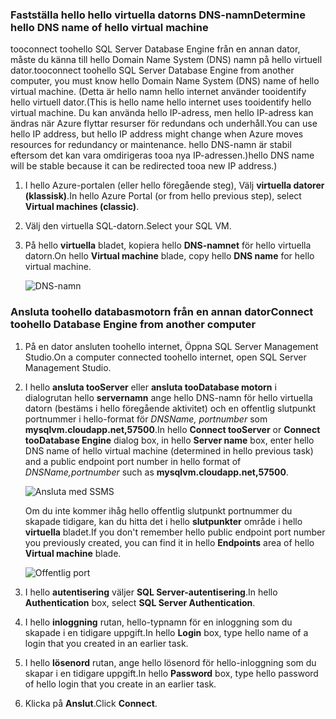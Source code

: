 ### <a name="determine-hello-dns-name-of-hello-virtual-machine"></a><span data-ttu-id="dced0-101">Fastställa hello hello virtuella datorns DNS-namn</span><span class="sxs-lookup"><span data-stu-id="dced0-101">Determine hello DNS name of hello virtual machine</span></span>
<span data-ttu-id="dced0-102">tooconnect toohello SQL Server Database Engine från en annan dator, måste du känna till hello Domain Name System (DNS) namn på hello virtuell dator.</span><span class="sxs-lookup"><span data-stu-id="dced0-102">tooconnect toohello SQL Server Database Engine from another computer, you must know hello Domain Name System (DNS) name of hello virtual machine.</span></span> <span data-ttu-id="dced0-103">(Detta är hello namn hello internet använder tooidentify hello virtuell dator.</span><span class="sxs-lookup"><span data-stu-id="dced0-103">(This is hello name hello internet uses tooidentify hello virtual machine.</span></span> <span data-ttu-id="dced0-104">Du kan använda hello IP-adress, men hello IP-adress kan ändras när Azure flyttar resurser för redundans och underhåll.</span><span class="sxs-lookup"><span data-stu-id="dced0-104">You can use hello IP address, but hello IP address might change when Azure moves resources for redundancy or maintenance.</span></span> <span data-ttu-id="dced0-105">hello DNS-namn är stabil eftersom det kan vara omdirigeras tooa nya IP-adressen.)</span><span class="sxs-lookup"><span data-stu-id="dced0-105">hello DNS name will be stable because it can be redirected tooa new IP address.)</span></span>  

1. <span data-ttu-id="dced0-106">I hello Azure-portalen (eller hello föregående steg), Välj **virtuella datorer (klassisk)**.</span><span class="sxs-lookup"><span data-stu-id="dced0-106">In hello Azure Portal (or from hello previous step), select **Virtual machines (classic)**.</span></span>
2. <span data-ttu-id="dced0-107">Välj den virtuella SQL-datorn.</span><span class="sxs-lookup"><span data-stu-id="dced0-107">Select your SQL VM.</span></span>
3. <span data-ttu-id="dced0-108">På hello **virtuella** bladet, kopiera hello **DNS-namnet** för hello virtuella datorn.</span><span class="sxs-lookup"><span data-stu-id="dced0-108">On hello **Virtual machine** blade, copy hello **DNS name** for hello virtual machine.</span></span>
   
    ![DNS-namn](./media/virtual-machines-sql-server-connection-steps/sql-vm-dns-name.png)

### <a name="connect-toohello-database-engine-from-another-computer"></a><span data-ttu-id="dced0-110">Ansluta toohello databasmotorn från en annan dator</span><span class="sxs-lookup"><span data-stu-id="dced0-110">Connect toohello Database Engine from another computer</span></span>
1. <span data-ttu-id="dced0-111">På en dator ansluten toohello internet, Öppna SQL Server Management Studio.</span><span class="sxs-lookup"><span data-stu-id="dced0-111">On a computer connected toohello internet, open SQL Server Management Studio.</span></span>
2. <span data-ttu-id="dced0-112">I hello **ansluta tooServer** eller **ansluta tooDatabase motorn** i dialogrutan hello **servernamn** ange hello DNS-namn för hello virtuella datorn (bestäms i hello föregående aktivitet) och en offentlig slutpunkt portnummer i hello-format för *DNSName, portnumber* som **mysqlvm.cloudapp.net,57500**.</span><span class="sxs-lookup"><span data-stu-id="dced0-112">In hello **Connect tooServer** or **Connect tooDatabase Engine** dialog box, in hello **Server name** box, enter hello DNS name of hello virtual machine (determined in hello previous task) and a public endpoint port number in hello format of *DNSName,portnumber* such as **mysqlvm.cloudapp.net,57500**.</span></span>
   
    ![Ansluta med SSMS](./media/virtual-machines-sql-server-connection-steps/33Connect-SSMS.png)
   
    <span data-ttu-id="dced0-114">Om du inte kommer ihåg hello offentlig slutpunkt portnummer du skapade tidigare, kan du hitta det i hello **slutpunkter** område i hello **virtuella** bladet.</span><span class="sxs-lookup"><span data-stu-id="dced0-114">If you don't remember hello public endpoint port number you previously created, you can find it in hello **Endpoints** area of hello **Virtual machine** blade.</span></span>
   
    ![Offentlig port](./media/virtual-machines-sql-server-connection-steps/sql-vm-port-number.png)
3. <span data-ttu-id="dced0-116">I hello **autentisering** väljer **SQL Server-autentisering**.</span><span class="sxs-lookup"><span data-stu-id="dced0-116">In hello **Authentication** box, select **SQL Server Authentication**.</span></span>
4. <span data-ttu-id="dced0-117">I hello **inloggning** rutan, hello-typnamn för en inloggning som du skapade i en tidigare uppgift.</span><span class="sxs-lookup"><span data-stu-id="dced0-117">In hello **Login** box, type hello name of a login that you created in an earlier task.</span></span>
5. <span data-ttu-id="dced0-118">I hello **lösenord** rutan, ange hello lösenord för hello-inloggning som du skapar i en tidigare uppgift.</span><span class="sxs-lookup"><span data-stu-id="dced0-118">In hello **Password** box, type hello password of hello login that you create in an earlier task.</span></span>
6. <span data-ttu-id="dced0-119">Klicka på **Anslut**.</span><span class="sxs-lookup"><span data-stu-id="dced0-119">Click **Connect**.</span></span>

